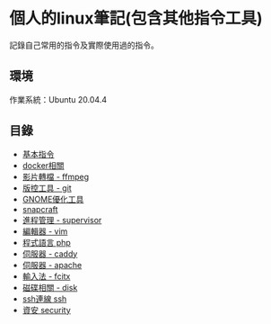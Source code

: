 # 個人的linux筆記(包含其他指令工具)
記錄自己常用的指令及實際使用過的指令。
## 環境
作業系統：Ubuntu 20.04.4

## 目錄
- [基本指令](https://github.com/samchentw/linux-note/tree/master/basic)    
- [docker相關](https://github.com/samchentw/linux-note/tree/master/docker)
- [影片轉檔 - ffmpeg](https://github.com/samchentw/linux-note/tree/master/ffmpeg)
- [版控工具 - git](https://github.com/samchentw/linux-note/tree/master/git)
- [GNOME優化工具](https://github.com/samchentw/linux-note/tree/master/gnome-tweaks)
- [snapcraft](https://github.com/samchentw/linux-note/tree/master/snapcraft)
- [進程管理 - supervisor](https://github.com/samchentw/linux-note/tree/master/supervisor)
- [編輯器 - vim](https://github.com/samchentw/linux-note/tree/master/vim)
- [程式語言 php](https://github.com/samchentw/linux-note/tree/master/php)
- [伺服器 - caddy](https://github.com/samchentw/linux-note/tree/master/caddy)
- [伺服器 - apache](https://github.com/samchentw/linux-note/tree/master/apache)
- [輸入法 - fcitx](https://github.com/samchentw/linux-note/tree/master/fcitx)
- [磁碟相關 - disk](https://github.com/samchentw/linux-note/tree/master/disk)
- [ssh連線 ssh](https://github.com/samchentw/linux-note/tree/master/ssh)
- [資安 security](https://github.com/samchentw/linux-note/tree/master/security)